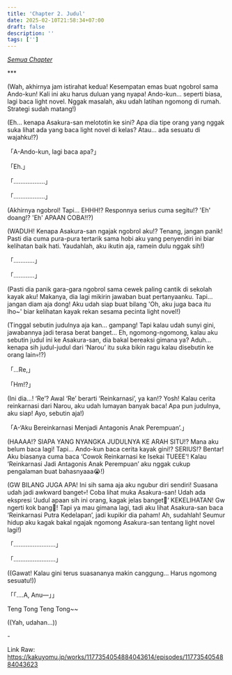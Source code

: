 ```yaml
---
title: 'Chapter 2. Judul'
date: 2025-02-10T21:58:34+07:00
draft: false
description: ''
tags: ['']
---
```


*[Semua Chapter](.)*

\***

(Wah, akhirnya jam istirahat kedua! Kesempatan emas buat ngobrol sama Ando-kun! Kali ini aku harus duluan yang nyapa! Ando-kun... seperti biasa, lagi baca light novel. Nggak masalah, aku udah latihan ngomong di rumah. Strategi sudah matang!)

(Eh... kenapa Asakura-san melototin ke sini? Apa dia tipe orang yang nggak suka lihat ada yang baca light novel di kelas? Atau... ada sesuatu di wajahku!?)

「A-Ando-kun, lagi baca apa?」

「Eh.」

「………………」

「………………」

(Akhirnya ngobrol! Tapi... EHHH!? Responnya serius cuma segitu!? 'Eh' doang!? 'Eh' APAAN COBA!!?)

(WADUH! Kenapa Asakura-san ngajak ngobrol aku!? Tenang, jangan panik! Pasti dia cuma pura-pura tertarik sama hobi aku yang penyendiri ini biar kelihatan baik hati. Yaudahlah, aku ikutin aja, ramein dulu nggak sih!)

「…………」

「…………」

(Pasti dia panik gara-gara ngobrol sama cewek paling cantik di sekolah kayak aku! Makanya, dia lagi mikirin jawaban buat pertanyaanku. Tapi... jangan diam aja dong! Aku udah siap buat bilang 'Oh, aku juga baca itu lho~' biar kelihatan kayak rekan sesama pecinta light novel!)

(Tinggal sebutin judulnya aja kan... gampang! Tapi kalau udah sunyi gini, jawabannya jadi terasa berat banget... Eh, ngomong-ngomong, kalau aku sebutin judul ini ke Asakura-san, dia bakal bereaksi gimana ya? Aduh… kenapa sih judul-judul dari ‘Narou’ itu suka bikin ragu kalau disebutin ke orang lain💀!?)

「...Re,」

「Hm!?」

(Ini dia…! ‘Re’? Awal ‘Re’ berarti ‘Reinkarnasi’, ya kan!? Yosh! Kalau cerita reinkarnasi dari Narou, aku udah lumayan banyak baca! Apa pun judulnya, aku siap! Ayo, sebutin aja!)

「A-‘Aku Bereinkarnasi Menjadi Antagonis Anak Perempuan’.」

(HAAAA!? SIAPA YANG NYANGKA JUDULNYA KE ARAH SITU!? Mana aku belum baca lagi! Tapi... Ando-kun baca cerita kayak gini!? SERIUS!? Bentar! Aku biasanya cuma baca ‘Cowok Reinkarnasi ke Isekai TUEEE’! Kalau ‘Reinkarnasi Jadi Antagonis Anak Perempuan’ aku nggak cukup pengalaman buat bahasnyaaa😭!)

(GW BILANG JUGA APA! Ini sih sama aja aku ngubur diri sendiri! Suasana udah jadi awkward banget💀! Coba lihat muka Asakura-san! Udah ada ekspresi ‘Judul apaan sih ini orang, kagak jelas banget🗿’ KEKELIHATAN! Gw ngerti kok bang🗿! Tapi ya mau gimana lagi, tadi aku lihat Asakura-san baca ‘Reinkarnasi Putra Kedelapan’, jadi kupikir dia paham! Ah, sudahlah! Seumur hidup aku kagak bakal ngajak ngomong Asakura-san tentang light novel lagi!)

「……………………」

「……………………」

((Gawat! Kalau gini terus suasananya makin canggung… Harus ngomong sesuatu!))

「「....A, Anu—」」

Teng Tong Teng Tong~~

((Yah, udahan…))

\-

Link Raw: https://kakuyomu.jp/works/1177354054884043614/episodes/1177354054884043623
